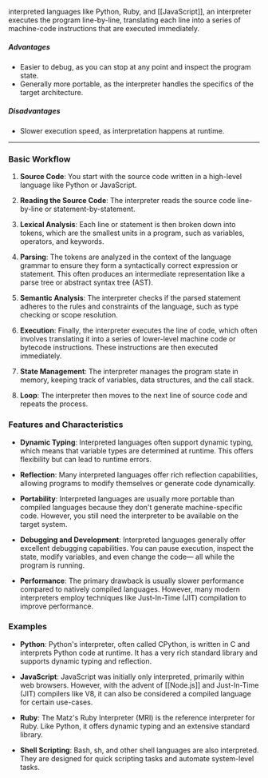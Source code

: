 interpreted languages like Python, Ruby, and [[JavaScript]], an interpreter executes the program line-by-line, translating each line into a series of machine-code instructions that are executed immediately.

##### Advantages

- Easier to debug, as you can stop at any point and inspect the program state.
- Generally more portable, as the interpreter handles the specifics of the target architecture.

##### Disadvantages

- Slower execution speed, as interpretation happens at runtime.
---
### Basic Workflow

1. **Source Code**: You start with the source code written in a high-level language like Python or JavaScript.
    
2. **Reading the Source Code**: The interpreter reads the source code line-by-line or statement-by-statement.
    
3. **Lexical Analysis**: Each line or statement is then broken down into tokens, which are the smallest units in a program, such as variables, operators, and keywords.
    
4. **Parsing**: The tokens are analyzed in the context of the language grammar to ensure they form a syntactically correct expression or statement. This often produces an intermediate representation like a parse tree or abstract syntax tree (AST).
    
5. **Semantic Analysis**: The interpreter checks if the parsed statement adheres to the rules and constraints of the language, such as type checking or scope resolution.
    
6. **Execution**: Finally, the interpreter executes the line of code, which often involves translating it into a series of lower-level machine code or bytecode instructions. These instructions are then executed immediately.
    
7. **State Management**: The interpreter manages the program state in memory, keeping track of variables, data structures, and the call stack.
    
8. **Loop**: The interpreter then moves to the next line of source code and repeats the process.
    

### Features and Characteristics

- **Dynamic Typing**: Interpreted languages often support dynamic typing, which means that variable types are determined at runtime. This offers flexibility but can lead to runtime errors.
    
- **Reflection**: Many interpreted languages offer rich reflection capabilities, allowing programs to modify themselves or generate code dynamically.
    
- **Portability**: Interpreted languages are usually more portable than compiled languages because they don't generate machine-specific code. However, you still need the interpreter to be available on the target system.
    
- **Debugging and Development**: Interpreted languages generally offer excellent debugging capabilities. You can pause execution, inspect the state, modify variables, and even change the code— all while the program is running.
    
- **Performance**: The primary drawback is usually slower performance compared to natively compiled languages. However, many modern interpreters employ techniques like Just-In-Time (JIT) compilation to improve performance.
    

### Examples

- **Python**: Python's interpreter, often called CPython, is written in C and interprets Python code at runtime. It has a very rich standard library and supports dynamic typing and reflection.
    
- **JavaScript**: JavaScript was initially only interpreted, primarily within web browsers. However, with the advent of [[Node.js]] and Just-In-Time (JIT) compilers like V8, it can also be considered a compiled language for certain use-cases.
    
- **Ruby**: The Matz's Ruby Interpreter (MRI) is the reference interpreter for Ruby. Like Python, it offers dynamic typing and an extensive standard library.
    
- **Shell Scripting**: Bash, sh, and other shell languages are also interpreted. They are designed for quick scripting tasks and automate system-level tasks.